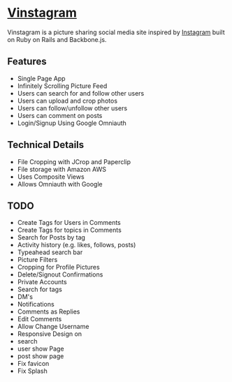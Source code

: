 # [Vinstagram](https://vinstagram.herokuapp.com)

Vinstagram is a picture sharing social media site inspired by [Instagram](www.instagram.com) built on Ruby on Rails and Backbone.js.

## Features
- Single Page App
- Infinitely Scrolling Picture Feed
- Users can search for and follow other users
- Users can upload and crop photos
- Users can follow/unfollow other users
- Users can comment on posts
- Login/Signup Using Google Omniauth

## Technical Details
 - File Cropping with JCrop and Paperclip
 - File storage with Amazon AWS
 - Uses Composite Views
 - Allows Omniauth with Google

## TODO
- Create Tags for Users in Comments
- Create Tags for topics in Comments
- Search for Posts by tag
- Activity history (e.g. likes, follows, posts)
- Typeahead search bar
- Picture Filters
- Cropping for Profile Pictures
- Delete/Signout Confirmations
- Private Accounts
- Search for tags
- DM's
- Notifications
- Comments as Replies
- Edit Comments
- Allow Change Username
- Responsive Design on
 - search
 - user show Page
 - post show page
- Fix favicon
- Fix Splash
